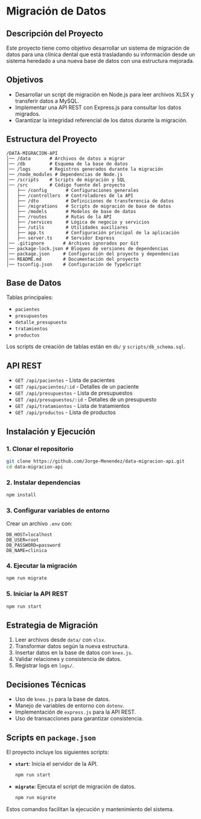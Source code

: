 # Migración de Datos

## Descripción del Proyecto
Este proyecto tiene como objetivo desarrollar un sistema de migración de datos para una clínica dental que está trasladando su información desde un sistema heredado a una nueva base de datos con una estructura mejorada.

## Objetivos
- Desarrollar un script de migración en Node.js para leer archivos XLSX y transferir datos a MySQL.
- Implementar una API REST con Express.js para consultar los datos migrados.
- Garantizar la integridad referencial de los datos durante la migración.

## Estructura del Proyecto
```
/DATA-MIGRACION-API
│── /data       # Archivos de datos a migrar
│── /db         # Esquema de la base de datos
│── /logs       # Registros generados durante la migración
│── /node_modules # Dependencias de Node.js
│── /scripts    # Scripts de migración y SQL
│── /src        # Código fuente del proyecto
│   ├── /config       # Configuraciones generales
│   ├── /controllers  # Controladores de la API
│   ├── /dto          # Definiciones de transferencia de datos
│   ├── /migrations   # Scripts de migración de base de datos
│   ├── /models       # Modelos de base de datos
│   ├── /routes       # Rutas de la API
│   ├── /services     # Lógica de negocio y servicios
│   ├── /utils        # Utilidades auxiliares
│   ├── app.ts        # Configuración principal de la aplicación
│   ├── server.ts     # Servidor Express
│── .gitignore       # Archivos ignorados por Git
│── package-lock.json # Bloqueo de versiones de dependencias
│── package.json     # Configuración del proyecto y dependencias
│── README.md        # Documentación del proyecto
│── tsconfig.json    # Configuración de TypeScript
```

## Base de Datos
Tablas principales:
- `pacientes`
- `presupuestos`
- `detalle_presupuesto`
- `tratamientos`
- `productos`

Los scripts de creación de tablas están en `db/` y `scripts/db_schema.sql`.

## API REST
- `GET /api/pacientes` - Lista de pacientes
- `GET /api/pacientes/:id` - Detalles de un paciente
- `GET /api/presupuestos` - Lista de presupuestos
- `GET /api/presupuestos/:id` - Detalles de un presupuesto
- `GET /api/tratamientos` - Lista de tratamientos
- `GET /api/productos` - Lista de productos

## Instalación y Ejecución
### 1. Clonar el repositorio
```bash
git clone https://github.com/Jorge-Menendez/data-migracion-api.git
cd data-migracion-api
```

### 2. Instalar dependencias
```bash
npm install
```

### 3. Configurar variables de entorno
Crear un archivo `.env` con:
```
DB_HOST=localhost
DB_USER=root
DB_PASSWORD=password
DB_NAME=clinica
```

### 4. Ejecutar la migración
```bash
npm run migrate
```

### 5. Iniciar la API REST
```bash
npm run start
```

## Estrategia de Migración
1. Leer archivos desde `data/` con `xlsx`.
2. Transformar datos según la nueva estructura.
3. Insertar datos en la base de datos con `knex.js`.
4. Validar relaciones y consistencia de datos.
5. Registrar logs en `logs/`.

## Decisiones Técnicas
- Uso de `knex.js` para la base de datos.
- Manejo de variables de entorno con `dotenv`.
- Implementación de `express.js` para la API REST.
- Uso de transacciones para garantizar consistencia.

## Scripts en `package.json`
El proyecto incluye los siguientes scripts:

- **`start`**: Inicia el servidor de la API.
  ```bash
  npm run start
  ```

- **`migrate`**: Ejecuta el script de migración de datos.
  ```bash
  npm run migrate
  ```

Estos comandos facilitan la ejecución y mantenimiento del sistema.